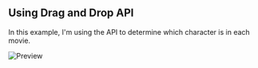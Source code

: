 ## Using Drag and Drop API

In this example, I'm using the API to determine which character is in each movie.

<img src="https://user-images.githubusercontent.com/11545976/83311720-6c50b500-a1e6-11ea-8439-8632fa61195b.gif" alt="Preview">
